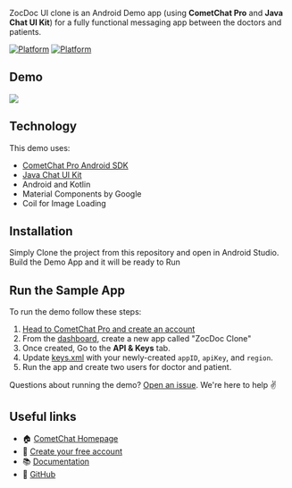 ZocDoc UI clone is an Android Demo app (using **CometChat Pro** and **Java Chat UI Kit**) for a fully functional messaging app between the doctors and patients.

[![Platform](https://img.shields.io/badge/Platform-Android-brightgreen.svg)](#)      [![Platform](https://img.shields.io/badge/Language-Kotlin-yellowgreen.svg)](#)

## Demo
![](https://github.com/wajahatkarim3/ZocDoc-Clone/blob/main/screenshots/ZocDoc_AppDemo.gif)

## Technology
This demo uses:

* [CometChat Pro Android SDK](https://prodocs.cometchat.com/docs/welcome)
* [Java Chat UI Kit](https://prodocs.cometchat.com/docs/android-ui-kit)
* Android and Kotlin
* Material Components by Google
* Coil for Image Loading

## Installation

   Simply Clone the project from this repository and open in Android Studio.
   Build the Demo App and it will be ready to Run


## Run the Sample App
To run the demo follow these steps:

1. [Head to CometChat Pro and create an account](https://cometchat.com/pro?utm_source=github&utm_medium=wajahatkarim3-zocdoc-clone-readme)
2. From the [dashboard](https://app.cometchat.com/?utm_source=github&utm_medium=wajahatkarim3-zocdoc-clone-readme), create a new app called "ZocDoc Clone"
3. Once created, Go to the **API & Keys** tab.
4. Update [keys.xml](https://github.com/wajahatkarim3/ZocDoc-Clone/blob/main/app/src/main/res/values/keys.xml) with your newly-created `appID`, `apiKey`, and `region`.
6. Run the app and create two users for doctor and patient.

Questions about running the demo? [Open an issue](https://github.com/wajahatkarim3/ZocDoc-Clone/issues). We're here to help ✌️


## Useful links

- 🏠 [CometChat Homepage](https://cometchat.com/pro?utm_source=github&utm_medium=wajahatkarim3-zocdoc-clone-readme)
- 🚀 [Create your free account](https://app.cometchat.com?utm_source=github&utm_medium=wajahatkarim3-zocdoc-clone-readme)
- 📚 [Documentation](https://prodocs.cometchat.com/docs?utm_source=github&utm_medium=wajahatkarim3-zocdoc-clone-readme)
- 👾 [GitHub](https://github.com/CometChat-Pro)

